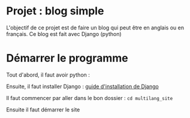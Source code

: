 # Projet : blog simple 
L'objectif de ce projet est de faire un blog qui peut être en anglais ou en français. Ce blog est fait avec Django (python)

# Démarrer le programme
Tout d'abord, il faut avoir python : 

Ensuite, il faut installer Django : [guide d'installation de Django](https://docs.djangoproject.com/en/5.0/intro/install/)

Il faut commencer par aller dans le bon dossier : 
`cd multilang_site`

Ensuite il faut démarrer le site
